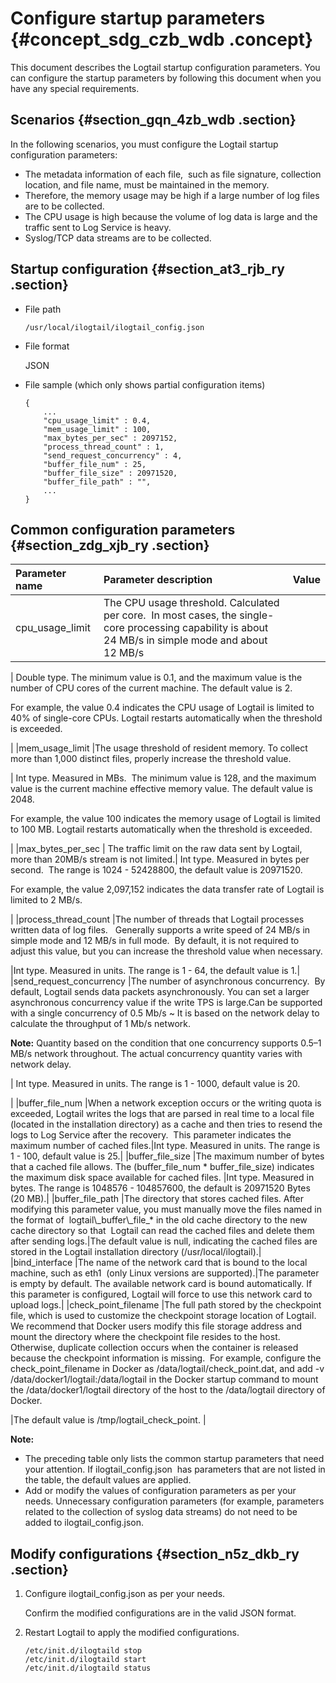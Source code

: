# Configure startup parameters {#concept_sdg_czb_wdb .concept}

This document describes the Logtail startup configuration parameters. You can configure the startup parameters by following this document when you have any special requirements.

## Scenarios {#section_gqn_4zb_wdb .section}

In the following scenarios, you must configure the Logtail startup configuration parameters:

-   The metadata information of each file,  such as file signature, collection location, and file name, must be maintained in the memory. 
-   Therefore, the memory usage may be high if a large number of log files are to be collected.
-   The CPU usage is high because the volume of log data is large and the traffic sent to Log Service is heavy.
-   Syslog/TCP data streams are to be collected.

## Startup configuration {#section_at3_rjb_ry .section}

-   File path

    ```
    /usr/local/ilogtail/ilogtail_config.json
    ```

-   File format

    JSON 

-   File sample \(which only shows partial configuration items\)

    ```
    {
        ...
        "cpu_usage_limit" : 0.4,
        "mem_usage_limit" : 100,
        "max_bytes_per_sec" : 2097152,
        "process_thread_count" : 1,
        "send_request_concurrency" : 4,
        "buffer_file_num" : 25,
        "buffer_file_size" : 20971520,
        "buffer_file_path" : "",
        ...
    }
    ```


## Common configuration parameters  {#section_zdg_xjb_ry .section}

|Parameter name|Parameter description|Value|
|:-------------|:--------------------|:----|
|cpu\_usage\_limit |The CPU usage threshold. Calculated per core.  In most cases, the single-core processing capability is about 24 MB/s in simple mode and about 12 MB/s

| Double type. The minimum value is 0.1, and the maximum value is the number of CPU cores of the current machine. The default value is 2.

 For example, the value 0.4 indicates the CPU usage of Logtail is limited to 40% of single-core CPUs. Logtail restarts automatically when the threshold is exceeded. 

 |
|mem\_usage\_limit |The usage threshold of resident memory. To collect more than 1,000 distinct files, properly increase the threshold value.

| Int type. Measured in MBs.  The minimum value is 128, and the maximum value is the current machine effective memory value. The default value is 2048.

 For example, the value 100 indicates the memory usage of Logtail is limited to 100 MB. Logtail restarts automatically when the threshold is exceeded. 

 |
|max\_bytes\_per\_sec | The traffic limit on the raw data sent by Logtail, more than 20MB/s stream is not limited.| Int type. Measured in bytes per second.  The range is 1024 - 52428800, the default value is 20971520.

 For example, the value 2,097,152 indicates the data transfer rate of Logtail is limited to 2 MB/s.

 |
|process\_thread\_count |The number of threads that Logtail processes written data of log files.   Generally supports a write speed of 24 MB/s in simple mode and 12 MB/s in full mode.  By default, it is not required to adjust this value, but you can increase the threshold value when necessary.

|Int type. Measured in units. The range is 1 - 64, the default value is 1.|
|send\_request\_concurrency |The number of asynchronous concurrency.  By default, Logtail sends data packets asynchronously. You can set a larger asynchronous concurrency value if the write TPS is large.Can be supported with a single concurrency of 0.5 Mb/s ~ It is based on the network delay to calculate the throughput of 1 Mb/s network.

**Note:** Quantity based on the condition that one concurrency supports 0.5–1 MB/s network throughout. The actual concurrency quantity varies with network delay.

| Int type. Measured in units. The range is 1 - 1000, default value is 20.

 |
|buffer\_file\_num |When a network exception occurs or the writing quota is exceeded, Logtail writes the logs that are parsed in real time to a local file \(located in the installation directory\) as a cache and then tries to resend the logs to Log Service after the recovery.  This parameter indicates the maximum number of cached files.|Int type. Measured in units. The range is 1 - 100, default value is 25.|
|buffer\_file\_size |The maximum number of bytes that a cached file allows. The \(buffer\_file\_num \* buffer\_file\_size\) indicates the maximum disk space available for cached files. |Int type. Measured in bytes. The range is 1048576 - 104857600, the default is 20971520 Bytes \(20 MB\).|
|buffer\_file\_path |The directory that stores cached files. After modifying this parameter value, you must manually move the files named in the format of  logtail\\\_buffer\\\_file\_\* in the old cache directory to the new cache directory so that  Logtail can read the cached files and delete them after sending logs.|The default value is null, indicating the cached files are stored in the Logtail installation directory \(/usr/local/ilogtail\).|
|bind\_interface |The name of the network card that is bound to the local machine, such as eth1  \(only Linux versions are supported\).|The parameter is empty by default. The available network card is bound automatically. If this parameter is configured, Logtail will force to use this network card to upload logs.|
|check\_point\_filename |The full path stored by the checkpoint file, which is used to customize the checkpoint storage location of Logtail.    We recommend that Docker users modify this file storage address and mount the directory where the checkpoint file resides to the host. Otherwise, duplicate collection occurs when the container is released because the checkpoint information is missing.  For example, configure the check\_point\_filename in Docker as /data/logtail/check\_point.dat, and add -v /data/docker1/logtail:/data/logtail in the Docker startup command to mount the /data/docker1/logtail directory of the host to the /data/logtail directory of Docker.

|The default value is /tmp/logtail\_check\_point. |

**Note:** 

-   The preceding table only lists the common startup parameters that need your attention. If ilogtail\_config.json  has parameters that are not listed in the table, the default values are applied.
-   Add or modify the values of configuration parameters as per your needs. Unnecessary configuration parameters \(for example, parameters related to the collection of syslog data streams\) do not need to be added to ilogtail\_config.json.

## Modify configurations {#section_n5z_dkb_ry .section}

1.  Configure ilogtail\_config.json as per your needs. 

    Confirm the modified configurations are in the valid JSON format.

2.  Restart Logtail to apply the modified configurations.

    ```
    /etc/init.d/ilogtaild stop
    /etc/init.d/ilogtaild start
    /etc/init.d/ilogtaild status
    ```


